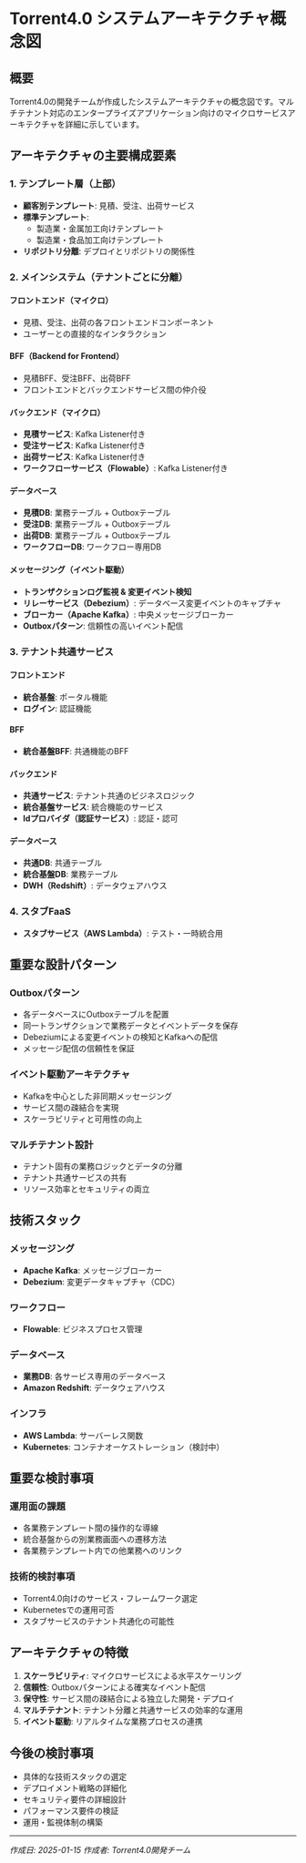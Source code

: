 # Torrent4.0 システムアーキテクチャ概念図

## 概要
Torrent4.0の開発チームが作成したシステムアーキテクチャの概念図です。マルチテナント対応のエンタープライズアプリケーション向けのマイクロサービスアーキテクチャを詳細に示しています。

## アーキテクチャの主要構成要素

### 1. テンプレート層（上部）
- **顧客別テンプレート**: 見積、受注、出荷サービス
- **標準テンプレート**:
  - 製造業・金属加工向けテンプレート
  - 製造業・食品加工向けテンプレート
- **リポジトリ分離**: デプロイとリポジトリの関係性

### 2. メインシステム（テナントごとに分離）

#### フロントエンド（マイクロ）
- 見積、受注、出荷の各フロントエンドコンポーネント
- ユーザーとの直接的なインタラクション

#### BFF（Backend for Frontend）
- 見積BFF、受注BFF、出荷BFF
- フロントエンドとバックエンドサービス間の仲介役

#### バックエンド（マイクロ）
- **見積サービス**: Kafka Listener付き
- **受注サービス**: Kafka Listener付き
- **出荷サービス**: Kafka Listener付き
- **ワークフローサービス（Flowable）**: Kafka Listener付き

#### データベース
- **見積DB**: 業務テーブル + Outboxテーブル
- **受注DB**: 業務テーブル + Outboxテーブル
- **出荷DB**: 業務テーブル + Outboxテーブル
- **ワークフローDB**: ワークフロー専用DB

#### メッセージング（イベント駆動）
- **トランザクションログ監視 & 変更イベント検知**
- **リレーサービス（Debezium）**: データベース変更イベントのキャプチャ
- **ブローカー（Apache Kafka）**: 中央メッセージブローカー
- **Outboxパターン**: 信頼性の高いイベント配信

### 3. テナント共通サービス

#### フロントエンド
- **統合基盤**: ポータル機能
- **ログイン**: 認証機能

#### BFF
- **統合基盤BFF**: 共通機能のBFF

#### バックエンド
- **共通サービス**: テナント共通のビジネスロジック
- **統合基盤サービス**: 統合機能のサービス
- **Idプロバイダ（認証サービス）**: 認証・認可

#### データベース
- **共通DB**: 共通テーブル
- **統合基盤DB**: 業務テーブル
- **DWH（Redshift）**: データウェアハウス

### 4. スタブFaaS
- **スタブサービス（AWS Lambda）**: テスト・一時統合用

## 重要な設計パターン

### Outboxパターン
- 各データベースにOutboxテーブルを配置
- 同一トランザクションで業務データとイベントデータを保存
- Debeziumによる変更イベントの検知とKafkaへの配信
- メッセージ配信の信頼性を保証

### イベント駆動アーキテクチャ
- Kafkaを中心とした非同期メッセージング
- サービス間の疎結合を実現
- スケーラビリティと可用性の向上

### マルチテナント設計
- テナント固有の業務ロジックとデータの分離
- テナント共通サービスの共有
- リソース効率とセキュリティの両立

## 技術スタック

### メッセージング
- **Apache Kafka**: メッセージブローカー
- **Debezium**: 変更データキャプチャ（CDC）

### ワークフロー
- **Flowable**: ビジネスプロセス管理

### データベース
- **業務DB**: 各サービス専用のデータベース
- **Amazon Redshift**: データウェアハウス

### インフラ
- **AWS Lambda**: サーバーレス関数
- **Kubernetes**: コンテナオーケストレーション（検討中）

## 重要な検討事項

### 運用面の課題
- 各業務テンプレート間の操作的な導線
- 統合基盤からの別業務画面への遷移方法
- 各業務テンプレート内での他業務へのリンク

### 技術的検討事項
- Torrent4.0向けのサービス・フレームワーク選定
- Kubernetesでの運用可否
- スタブサービスのテナント共通化の可能性

## アーキテクチャの特徴

1. **スケーラビリティ**: マイクロサービスによる水平スケーリング
2. **信頼性**: Outboxパターンによる確実なイベント配信
3. **保守性**: サービス間の疎結合による独立した開発・デプロイ
4. **マルチテナント**: テナント分離と共通サービスの効率的な運用
5. **イベント駆動**: リアルタイムな業務プロセスの連携

## 今後の検討事項

- 具体的な技術スタックの選定
- デプロイメント戦略の詳細化
- セキュリティ要件の詳細設計
- パフォーマンス要件の検証
- 運用・監視体制の構築

---
*作成日: 2025-01-15*
*作成者: Torrent4.0開発チーム*
